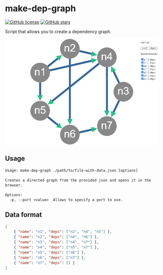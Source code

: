 # make-dep-graph

[![GitHub license](https://img.shields.io/github/license/harlamenko/make-dep-graph)](https://github.com/harlamenko/make-dep-graph/blob/main/LICENSE)
[![GitHub stars](https://img.shields.io/github/stars/harlamenko/make-dep-graph)](https://github.com/harlamenko/make-dep-graph/stargazers)

Script that allows you to create a dependency graph.

![alt text](./result.png)

## Usage

```
Usage: make-dep-graph ./path/to/file-with-data.json [options]

Creates a directed graph from the provided json and opens it in the browser.

Options:
  -p, --port <value>  Allows to specify a port to use.
```

## Data format

```json
[
	{ "name": "n1", "deps": ["n2", "n4", "n5"] },
	{ "name": "n2", "deps": ["n4", "n6"] },
	{ "name": "n3", "deps": ["n4", "n7"] },
	{ "name": "n4", "deps": ["n5", "n7"] },
	{ "name": "n5", "deps": ["n6"] },
	{ "name": "n6", "deps": ["n7"] },
	{ "name": "n7", "deps": [] }
]
```
